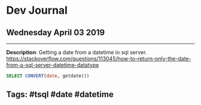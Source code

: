 # Dev Journal

## Wednesday April 03 2019
---


**Description**: Getting a date from a datetime in sql server.
https://stackoverflow.com/questions/113045/how-to-return-only-the-date-from-a-sql-server-datetime-datatype

```sql
SELECT CONVERT(date, getdate())
```

**Tags**: #tsql #date #datetime
---